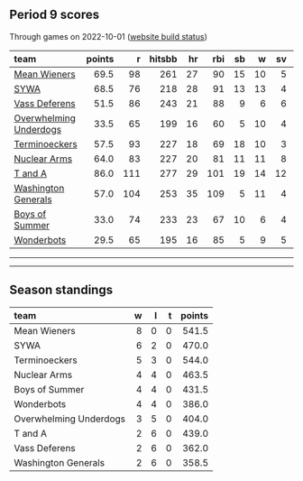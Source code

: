 

## Period 9 scores

Through games on 2022-10-01 ([website build status](https://github.com/brian-bot/pl-site/actions))


|team                                              | points|   r| hitsbb| hr| rbi| sb|  w| sv|  so|   era|  whip|
|:-------------------------------------------------|------:|---:|------:|--:|---:|--:|--:|--:|---:|-----:|-----:|
|[Mean Wieners](./meanwieners)                     |   69.5|  98|    261| 27|  90| 15| 10|  5| 157| 3.118| 1.092|
|[SYWA](./sywa)                                    |   68.5|  76|    218| 28|  91| 13| 13|  4| 181| 3.173| 1.004|
|[Vass Deferens](./vassdeferens)                   |   51.5|  86|    243| 21|  88|  9|  6|  6| 122| 3.425| 1.052|
|[Overwhelming Underdogs](./overwhelmingunderdogs) |   33.5|  65|    199| 16|  60|  5| 10|  4| 158| 2.771| 1.224|
|[Terminoeckers](./terminoeckers)                  |   57.5|  93|    227| 18|  69| 18| 10|  3| 170| 2.564| 1.036|
|[Nuclear Arms](./nucleararms)                     |   64.0|  83|    227| 20|  81| 11| 11|  8| 152| 2.111| 1.017|
|[T and A](./tanda)                                |   86.0| 111|    277| 29| 101| 19| 14| 12| 175| 3.635| 1.103|
|[Washington Generals](./washingtongenerals)       |   57.0| 104|    253| 35| 109|  5| 11|  4| 100| 4.174| 1.183|
|[Boys of Summer](./boysofsummer)                  |   33.0|  74|    233| 23|  67| 10|  6|  4| 148| 5.209| 1.334|
|[Wonderbots](./wonderbots)                        |   29.5|  65|    195| 16|  85|  5|  9|  5| 146| 4.027| 1.223|

* * *
* * *

## Season standings


|team                   |  w|  l|  t| points|
|:----------------------|--:|--:|--:|------:|
|Mean Wieners           |  8|  0|  0|  541.5|
|SYWA                   |  6|  2|  0|  470.0|
|Terminoeckers          |  5|  3|  0|  544.0|
|Nuclear Arms           |  4|  4|  0|  463.5|
|Boys of Summer         |  4|  4|  0|  431.5|
|Wonderbots             |  4|  4|  0|  386.0|
|Overwhelming Underdogs |  3|  5|  0|  404.0|
|T and A                |  2|  6|  0|  439.0|
|Vass Deferens          |  2|  6|  0|  362.0|
|Washington Generals    |  2|  6|  0|  358.5|


